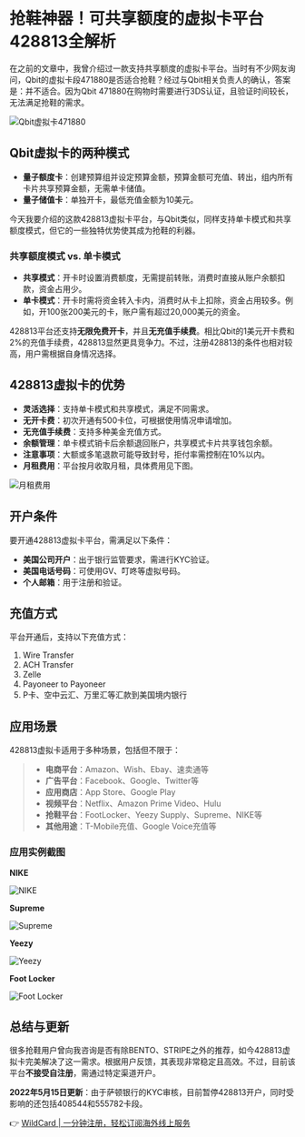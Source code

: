 # 抢鞋神器！可共享额度的虚拟卡平台428813全解析

在之前的文章中，我曾介绍过一款支持共享额度的虚拟卡平台。当时有不少网友询问，Qbit的虚拟卡段471880是否适合抢鞋？经过与Qbit相关负责人的确认，答案是：并不适合。因为Qbit 471880在购物时需要进行3DS认证，且验证时间较长，无法满足抢鞋的需求。

![Qbit虚拟卡471880](https://bbtdd.com/img/7621358622622840.webp)

## Qbit虚拟卡的两种模式

- **量子额度卡**：创建预算组并设定预算金额，预算金额可充值、转出，组内所有卡片共享预算金额，无需单卡储值。
- **量子储值卡**：单独开卡，最低充值金额为10美元。

今天我要介绍的这款428813虚拟卡平台，与Qbit类似，同样支持单卡模式和共享额度模式，但它的一些独特优势使其成为抢鞋的利器。

### 共享额度模式 vs. 单卡模式

- **共享模式**：开卡时设置消费额度，无需提前转账，消费时直接从账户余额扣款，资金占用少。
- **单卡模式**：开卡时需将资金转入卡内，消费时从卡上扣除，资金占用较多。例如，开100张200美元的卡，账户需有超过20,000美元的资金。

428813平台还支持**无限免费开卡**，并且**无充值手续费**。相比Qbit的1美元开卡费和2%的充值手续费，428813显然更具竞争力。不过，注册428813的条件也相对较高，用户需根据自身情况选择。

## 428813虚拟卡的优势

- **灵活选择**：支持单卡模式和共享模式，满足不同需求。
- **无开卡费**：初次开通有500卡位，可根据使用情况申请增加。
- **无充值手续费**：支持多种美金充值方式。
- **余额管理**：单卡模式销卡后余额退回账户，共享模式卡片共享钱包余额。
- **注意事项**：大额或多笔退款可能导致封号，拒付率需控制在10%以内。
- **月租费用**：平台按月收取月租，具体费用见下图。

![月租费用](https://bbtdd.com/img/1748272550.webp)

## 开户条件

要开通428813虚拟卡平台，需满足以下条件：

- **美国公司开户**：出于银行监管要求，需进行KYC验证。
- **美国电话号码**：可使用GV、叮咚等虚拟号码。
- **个人邮箱**：用于注册和验证。

## 充值方式

平台开通后，支持以下充值方式：

1. Wire Transfer
2. ACH Transfer
3. Zelle
4. Payoneer to Payoneer
5. P卡、空中云汇、万里汇等汇款到美国境内银行

## 应用场景

428813虚拟卡适用于多种场景，包括但不限于：

> - **电商平台**：Amazon、Wish、Ebay、速卖通等  
> - **广告平台**：Facebook、Google、Twitter等  
> - **应用商店**：App Store、Google Play  
> - **视频平台**：Netflix、Amazon Prime Video、Hulu  
> - **抢鞋平台**：FootLocker、Yeezy Supply、Supreme、NIKE等  
> - **其他用途**：T-Mobile充值、Google Voice充值等  

### 应用实例截图

**NIKE**

![NIKE](https://bbtdd.com/img/28418630.webp)

**Supreme**

![Supreme](https://bbtdd.com/img/945622938977.webp)

**Yeezy**

![Yeezy](https://bbtdd.com/img/90385782620.webp)

**Foot Locker**

![Foot Locker](https://bbtdd.com/img/667641415960924.webp)

## 总结与更新

很多抢鞋用户曾向我咨询是否有除BENTO、STRIPE之外的推荐，如今428813虚拟卡完美解决了这一需求。根据用户反馈，其表现非常稳定且高效。不过，目前该平台**不接受自注册**，需通过特定渠道开户。

**2022年5月15日更新**：由于萨顿银行的KYC审核，目前暂停428813开户，同时受影响的还包括408544和555782卡段。

👉 [WildCard | 一分钟注册，轻松订阅海外线上服务](https://bbtdd.com/WildCard)